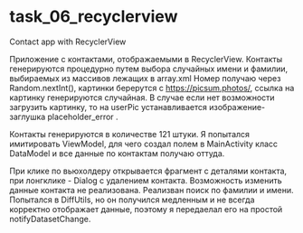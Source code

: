 # task_06_recyclerview
Contact app with  RecyclerView

Приложение с контактами, отображаемыми в RecyclerView.
Контакты генерируются процедурно путем выбора случайных имени и фамилии, выбираемых из массивов лежащих в array.xml
Номер получаю через Random.nextInt(), картинки берерутся с https://picsum.photos/, ссылка на картинку генерируются случайная.
В случае если нет возможности загрузить картинку, то на userPic устанавливается изображение-заглушка placeholder_error .

Контакты генерируются в количестве 121 штуки. Я попытался имитировать ViewModel, для чего создал полем в MainActivity класс DataModel 
и все данные по контактам получаю оттуда.

При клике по вьюхолдеру открывается фрагмент с деталями контакта, при лонгклике - Dialog с удалением контакта.
Возможность изменить данные контакта не реализована.
Реализван поиск по фамилии и имени.
Попытался в DiffUtils, но он получился медленным и не всегда корректно отображает данные, поэтому я передаелал его на проcтой 
notifyDatasetChange.

